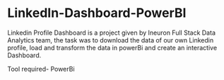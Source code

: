 # LinkedIn-Dashboard-PowerBI

Linkedin Profile Dashboard is a project given by Ineuron Full Stack Data Analytics team, the task was to download the data of our own Linkedin profile, load and transform the data in powerBi and create an interactive Dashboard.

Tool required- PowerBi
